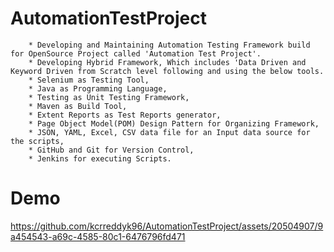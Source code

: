 # AutomationTestProject
        * Developing and Maintaining Automation Testing Framework build for OpenSource Project called 'Automation Test Project'.
        * Developing Hybrid Framework, Which includes 'Data Driven and Keyword Driven from Scratch level following and using the below tools.
        * Selenium as Testing Tool,
        * Java as Programming Language,
        * Testing as Unit Testing Framework,
        * Maven as Build Tool,
        * Extent Reports as Test Reports generator,
        * Page Object Model(POM) Design Pattern for Organizing Framework,
        * JSON, YAML, Excel, CSV data file for an Input data source for the scripts,
        * GitHub and Git for Version Control,
        * Jenkins for executing Scripts.


# Demo 

https://github.com/kcrreddyk96/AutomationTestProject/assets/20504907/9a454543-a69c-4585-80c1-6476796fd471

